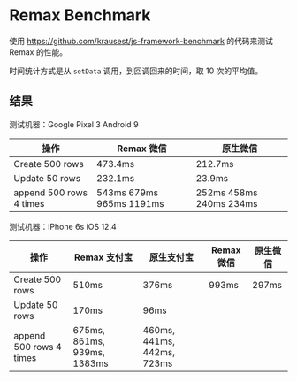 # Remax Benchmark

使用 https://github.com/krausest/js-framework-benchmark 的代码来测试 Remax 的性能。

时间统计方式是从 `setData` 调用，到回调回来的时间，取 10 次的平均值。

## 结果

测试机器：Google Pixel 3 Android 9

| 操作                    | Remax 微信               | 原生微信                |
| ----------------------- | ------------------------ | ----------------------- |
| Create 500 rows         | 473.4ms                  | 212.7ms                 |
| Update 50 rows          | 232.1ms                  | 23.9ms                  |
| append 500 rows 4 times | 543ms 679ms 965ms 1191ms | 252ms 458ms 240ms 234ms |

测试机器：iPhone 6s iOS 12.4

| 操作                    | Remax 支付宝                | 原生支付宝                 | Remax 微信 | 原生微信 |
| ----------------------- | --------------------------- | -------------------------- | ---------- | -------- |
| Create 500 rows         | 510ms                       | 376ms                      | 993ms      | 297ms    |
| Update 50 rows          | 170ms                       | 96ms                       |            |          |
| append 500 rows 4 times | 675ms, 861ms, 939ms, 1383ms | 460ms, 441ms, 442ms, 723ms |            |          |
